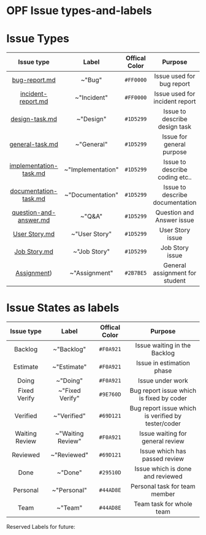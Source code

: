 # OPF Issue types-and-labels


# Issue Types


| Issue type | Label | Offical Color | Purpose |
|:-:|:-:|:-:|:-:|
| [bug-report.md](issue_templates/bug-report.md) | ~"Bug" | `#FF0000` | Issue used for bug report |
| [incident-report.md](issue_templates/incident-report.md) | ~"Incident" | `#FF0000` | Issue used for incident report |     
| [design-task.md](issue_templates/design-task.md) | ~"Design" |`#1D5299` | Issue to describe design task |
| [general-task.md](issue_templates/general-task.md) |  ~"General"   | `#1D5299` | Issue for general purpose  | 
| [implementation-task.md](issue_templates/implementation-task.md) | ~"Implementation" | `#1D5299` | Issue to describe coding etc.. |
| [documentation-task.md](issue_templates/documentation-task.md) | ~"Documentation" | `#1D5299` | Issue to describe documentation |
| [question-and-answer.md](issue_templates/question-and-answer.md) | ~"Q&A" | `#1D5299` | Question and Answer issue |
| [User Story.md](issue_templates/user-story.md) | ~"User Story" | `#1D5299` | User Story issue |
| [Job Story.md](issue_templates/job-story.md)  | ~"Job Story" | `#1D5299` | Job Story issue |
| [Assignment](issue_templates/assignment.md)) | ~"Assignment" | `#2B7BE5` | General assignment for student |
   



# Issue States as labels

| Issue type | Label | Offical Color | Purpose  |
|:-:|:-:|:-:|:-:|
| Backlog | ~"Backlog" | `#F0A921` | Issue waiting in the Backlog |
| Estimate | ~"Estimate" | `#F0A921` | Issue in estimation phase |
| Doing | ~"Doing" | `#F0A921` | Issue under work |
| Fixed Verify | ~"Fixed Verify" | `#9E760D` | Bug report issue which is fixed by coder |
| Verified | ~"Verified" | `#69D121` | Bug report issue which is verified by tester/coder |
| Waiting Review | ~"Waiting Review" | `#F0A921` | Issue waiting for general review |
| Reviewed | ~"Reviewed" | `#69D121` | Issue which has passed review |
| Done | ~"Done" | `#29510D` | Issue which is done and reviewed |
| Personal | ~"Personal" | `#44AD8E` | Personal task for team member | 
| Team | ~"Team" | `#44AD8E` | Team task for whole team | 

Reserved Labels for future:


